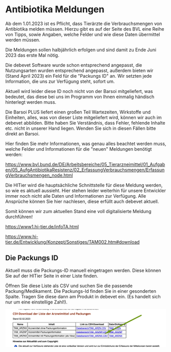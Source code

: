 # Antibiotika Meldungen

Ab dem 1.01.2023 ist es Pflicht, dass Tierärzte die Verbrauchsmengen von Antibiotika melden müssen. Hierzu gibt es auf der Seite 
des BVL eine Reihe von Tipps, sowie Angaben, welche Felder und wie diese Daten übermittel werden müssen.

Die Meldungen sollen halbjährlich erfolgen und sind damit zu Ende Juni 2023 das erste Mal nötig.

Die debevet Software wurde schon entsprechend angepasst, die Nutzungsarten wurden entsprechend angepasst, außerdem bieten wir (Stand April 2023) 
ein Feld für die "Packungs ID" an. Wir setzten jede Information, die uns zur Verfügung steht, sofort um. 

Aktuell wird leider diese ID noch nicht von der Barsoi mitgeliefert, was bedeutet, das diese bei uns im Programm von Ihnen einmalig händisch
hinterlegt werden muss. 

Die Barsoi PLUS liefert einen großen Teil Wartezeiten, Wirkstoffe und Einheiten, alles, was von dieser Liste mitgeliefert wird,
können wir auch im debevet abbilden. Bitte haben Sie Verständnis, dass Fehler, fehlende Inhalte etc. nicht in unserer Hand liegen. Wenden
Sie sich in diesen Fällen bitte direkt an Barsoi.

Hier finden Sie mehr Informationen, was genau alles beachtet werden muss, welche Felder und Informationen für die "neuen" Meldungen benötigt werden:

https://www.bvl.bund.de/DE/Arbeitsbereiche/05_Tierarzneimittel/01_Aufgaben/05_AufgAntibiotikaResistenz/02_ErfassungVerbrauchsmengen/ErfassungVerbrauchsmengen_node.html   

Die HITier wird die hauptsächliche Schnittstelle für diese Meldung werden, so wie es aktuell aussieht. Hier stehen leider weiterhin für unsere 
Entwickler immer noch nicht alle Daten und Informationen zur Verfügung. Alle Ansprüche können Sie hier nachlesen, diese erfüllt auch debevet aktuell.  

Somit können wir zum aktuellen Stand eine voll digitalisierte Meldung durchführen! 

https://www1.hi-tier.de/infoTA.html

https://www.hi-tier.de/Entwicklung/Konzept/Sonstiges/TAM002.htm#download

## Die Packungs ID   

Aktuell muss die Packungs-ID manuell eingetragen werden. Diese können Sie auf der HITier Seite in einer Liste finden. 

Öffnen Sie diese Liste als CSV und suchen Sie die passende Packung/Medikament. Die Packungs-Id finden Sie in einer gesonderten Spalte.
Tragen Sie diese dann am Produkt in debevet ein. (Es handelt sich nur um eine einstellige Zahl!).   

![](../../static/img/Nutztiere/tamrzv.png)